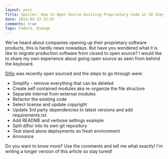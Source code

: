 ```yaml
---
layout: post
Title: Spoiler: How to Open Source Existing Proprietary Code in 10 Steps
date: 2014-04-23 22:47
comments: true
Tags: Fedora, Django
---
```


We've heard about companies opening up their proprietary software products,
this is hardly news nowadays. But have you wondered what it is like to migrate
production software from closed to open source? I would like to share my own
experience about going open source as seen from behind the keyboard.

[Difio](http://www.dif.io) was recently open sourced and the steps to go through
were:

* Simplify - remove everything that can be deleted
* Create self contained modules aka re-organize the file structure
* Separate internal from external modules
* Refactor the existing code
* Select license and update copyright
* Update 3rd party dependencies to latest versions and add requirements.txt
* Add README and verbose settings example
* Split difio/ into its own git repository
* Test stand alone deployments on fresh environment
* Announce


Do you want to know more? Use the comments and tell me what exactly!
I'm writing a longer version of this article so stay tuned!

